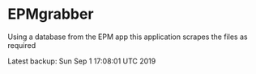 # EPMgrabber
Using a database from the EPM app this application scrapes the files as required


Latest backup: Sun Sep 1 17:08:01 UTC 2019
